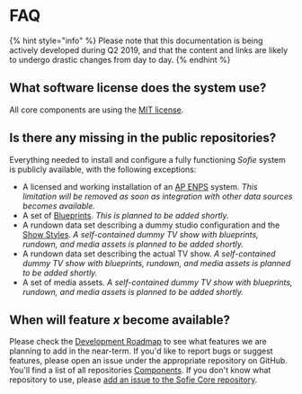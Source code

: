 # FAQ

{% hint style="info" %}
Please note that this documentation is being actively developed during Q2 2019, and that the content and links are likely to undergo drastic changes from day to day. 
{% endhint %}

## What software license does the system use?

All core components are using the [MIT license](https://opensource.org/licenses/MIT).

## Is there any missing in the public repositories?

Everything needed to install and configure a fully functioning _Sofie_ system is publicly available, with the following exceptions:

* A licensed and working installation of an [AP ENPS](https://www.ap.org/enps/) system. _This limitation will be removed as soon as integration with other data sources becomes available._
* A set of [Blueprints](system-overview/blueprints.md). _This is planned to be added shortly._
* A rundown data set describing a dummy studio configuration and the [Show Styles](system-overview/show-styles.md). _A self-contained dummy TV show with blueprints, rundown, and media assets is planned to be added shortly._
* A rundown data set describing the actual TV show. _A self-contained dummy TV show with blueprints, rundown, and media assets is planned to be added shortly._
* A set of media assets. _A self-contained dummy TV show with blueprints, rundown, and media assets is planned to be added shortly._

## When will feature _x_ become available?

Please check the [Development Roadmap](roadmap.md) to see what features we are planning to add in the near-term. If you'd like to report bugs or suggest features, please open an issue under the appropriate repository on GitHub. You'll find a list of all repositories [Components](system-overview/). If you don't know what repository to use, please [add an issue to the Sofie Core repository](https://github.com/nrkno/tv-automation-server-core/issues).

